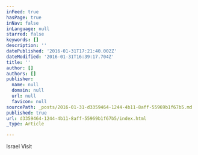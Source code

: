 ```yaml
---
inFeed: true
hasPage: true
inNav: false
inLanguage: null
starred: false
keywords: []
description: ''
datePublished: '2016-01-31T17:21:40.002Z'
dateModified: '2016-01-31T16:39:17.704Z'
title: ''
author: []
authors: []
publisher:
  name: null
  domain: null
  url: null
  favicon: null
sourcePath: _posts/2016-01-31-d3359464-1244-4b11-8aff-55969b1f67b5.md
published: true
url: d3359464-1244-4b11-8aff-55969b1f67b5/index.html
_type: Article

---
```

Israel Visit